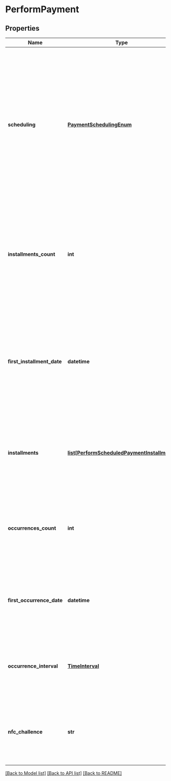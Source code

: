 # PerformPayment

## Properties
Name | Type | Description | Notes
------------ | ------------- | ------------- | -------------
**scheduling** | [**PaymentSchedulingEnum**](PaymentSchedulingEnum.md) | Determines how a payment is scheduled. When not specified, direct payments are performed. Possible values are: * direct: The payment won&#39;t be scheduled, but paid directly * recurring: The payment will be recurring, repeated either by a limited number of occurrences or until cancel * scheduled: The payment will be scheduled, either to a single future date or multiple installments  | [optional] 
**installments_count** | **int** | Represents the number of installments. When not specified, assumes a single installment. Used only if &#x60;scheduling&#x60; is &#x60;scheduled&#x60;. Can be used together with &#x60;installmentsCount&#x60; as an alternative to providing individual &#x60;installments&#x60; definitions.  | [optional] 
**first_installment_date** | **datetime** | Represents the first installment date. When not specified, assumes the first installment is processed instantly. Used only if &#x60;scheduling&#x60; is &#x60;scheduled&#x60;. Can be used together with &#x60;installmentsCount&#x60; as an alternative to providing individual &#x60;installments&#x60; definitions.  | [optional] 
**installments** | [**list[PerformScheduledPaymentInstallment]**](PerformScheduledPaymentInstallment.md) | An array containing individual installments definitions, allowing full control over generated installments. Used only if &#x60;scheduling&#x60; is &#x60;scheduled&#x60;.  | [optional] 
**occurrences_count** | **int** | Represents the number of occurrences in a recurring payment. When not provided, the payment will be repeated until it is manually canceled. Used only if &#x60;scheduling&#x60; is &#x60;recurring&#x60;.  | [optional] 
**first_occurrence_date** | **datetime** | Represents the first occurrence date for a recurring payment. If none is given, it is assumed that the first occurrence is immediate. Used only if &#x60;scheduling&#x60; is &#x60;recurring&#x60;.  | [optional] 
**occurrence_interval** | [**TimeInterval**](TimeInterval.md) | Defines the interval between payment occurrences. If none is given, it is assumed 1 month between occurrences. Used only if &#x60;scheduling&#x60; is &#x60;recurring&#x60;.  | [optional] 
**nfc_challence** | **str** | If this payment is performed with a NFC token, must be the challenge (as returned by the server) encrypted by the NFC chip, encoded in HEX form (2 hex chars per byte).  | [optional] 

[[Back to Model list]](../README.md#documentation-for-models) [[Back to API list]](../README.md#documentation-for-api-endpoints) [[Back to README]](../README.md)


